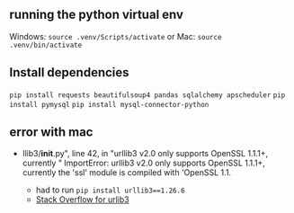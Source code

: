 ## running the python virtual env
Windows: `source .venv/Scripts/activate` or Mac: `source .venv/bin/activate`

## Install dependencies
`pip install requests beautifulsoup4 pandas sqlalchemy apscheduler`
`pip install pymysql`
`pip install mysql-connector-python`

## error with mac 
- llib3/__init__.py", line 42, in <module>
    "urllib3 v2.0 only supports OpenSSL 1.1.1+, currently "
    ImportError: urllib3 v2.0 only supports OpenSSL 1.1.1+, currently the 'ssl' module is compiled with 'OpenSSL 1.1.
    - had to run `pip install urllib3==1.26.6`
    - [Stack Overflow for urlib3](https://stackoverflow.com/questions/76187256/importerror-urllib3-v2-0-only-supports-openssl-1-1-1-currently-the-ssl-modu)

